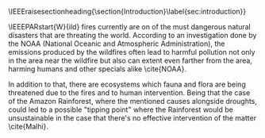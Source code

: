 \IEEEraisesectionheading{\section{Introduction}\label{sec:introduction}}

\IEEEPARstart{W}{ild} fires currently are on of the must dangerous natural disasters that are threating the world. According to an investigation done by the NOAA (National Oceanic and Atmospheric Administration), the emissions produced by the wildfires often lead to harmful pollution not only in the area near the wildfire but also can extent even farther from the area, harming humans and other specials alike \cite{NOAA}.

In addition to that, there are ecosystems which fauna and flora are being threatened due to the fires and to human intervention. Being that the case of the Amazon Rainforest, where the mentioned causes alongside droughts, could led to a possible "tipping point" where the Rainforest would be unsustainable in the case that there's no effective intervention of the matter \cite{Malhi}.

